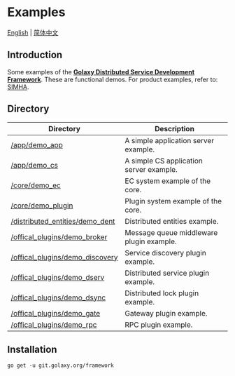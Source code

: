 # Examples
[English](./README.md) | [简体中文](./README.zh_CN.md)

## Introduction
Some examples of the [**Golaxy Distributed Service Development Framework**](https://github.com/pangdogs/framework). These are functional demos. For product examples, refer to: [SIMHA](https://github.com/pangdogs/simha).

## Directory
| Directory | Description |
| --------- | ----------- |
| [/app/demo_app](https://github.com/pangdogs/examples/tree/main/app/demo_app) | A simple application server example. |
| [/app/demo_cs](https://github.com/pangdogs/examples/tree/main/app/demo_cs) | A simple CS application server example. |
| [/core/demo_ec](https://github.com/pangdogs/examples/tree/main/core/demo_ec) | EC system example of the core. |
| [/core/demo_plugin](https://github.com/pangdogs/examples/tree/main/core/demo_plugin) | Plugin system example of the core. |
| [/distributed_entities/demo_dent](https://github.com/pangdogs/examples/tree/main/distributed_entities/demo_dent) | Distributed entities example. |
| [/offical_plugins/demo_broker](https://github.com/pangdogs/examples/tree/main/offical_plugins/demo_broker) | Message queue middleware plugin example. |
| [/offical_plugins/demo_discovery](https://github.com/pangdogs/examples/tree/main/offical_plugins/demo_discovery) | Service discovery plugin example. |
| [/offical_plugins/demo_dserv](https://github.com/pangdogs/examples/tree/main/offical_plugins/demo_dserv) | Distributed service plugin example. |
| [/offical_plugins/demo_dsync](https://github.com/pangdogs/examples/tree/main/offical_plugins/demo_dsync) | Distributed lock plugin example. |
| [/offical_plugins/demo_gate](https://github.com/pangdogs/examples/tree/main/offical_plugins/demo_gate) | Gateway plugin example. |
| [/offical_plugins/demo_rpc](https://github.com/pangdogs/examples/tree/main/offical_plugins/demo_rpc) | RPC plugin example. |

## Installation
```
go get -u git.golaxy.org/framework
```
